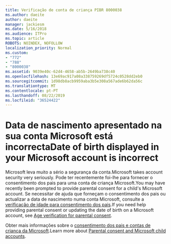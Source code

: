 ```yaml
---
title: Verificação de conta de criança PIBR 8000038
ms.author: daeite
author: daeite
manager: jackiesm
ms.date: 5/16/2018
ms.audience: ITPro
ms.topic: article
ROBOTS: NOINDEX, NOFOLLOW
localization_priority: Normal
ms.custom:
- "772"
- "788"
- "8000038"
ms.assetid: 9039e40c-62d4-4658-ab5b-2649ba738c40
ms.openlocfilehash: 13e69ac917a08a338759269df5724c0528dd2eb0
ms.sourcegitcommit: 1d98db8acb9959aba3b5e308a567ade6b62da56c
ms.translationtype: MT
ms.contentlocale: pt-PT
ms.lasthandoff: 08/22/2019
ms.locfileid: "36524422"
---
```

# <a name="date-of-birth-displayed-in-your-microsoft-account-is-incorrect"></a><span data-ttu-id="ae62a-102">Data de nascimento apresentado na sua conta Microsoft está incorrecta</span><span class="sxs-lookup"><span data-stu-id="ae62a-102">Date of birth displayed in your Microsoft account is incorrect</span></span>

<span data-ttu-id="ae62a-103">Microsoft leva muito a sério a segurança da conta.</span><span class="sxs-lookup"><span data-stu-id="ae62a-103">Microsoft takes account security very seriously.</span></span> <span data-ttu-id="ae62a-104">Pode ter recentemente foi-lhe para fornecer o consentimento dos pais para uma conta de criança Microsoft.</span><span class="sxs-lookup"><span data-stu-id="ae62a-104">You may have recently been prompted to provide parental consent for a child's Microsoft account.</span></span> <span data-ttu-id="ae62a-105">Se necessitar de ajuda que forneçam o consentimento dos pais ou actualizar a data de nascimento numa conta Microsoft, consulte a [verificação de idade para consentimento dos pais](https://go.microsoft.com/fwlink/p/?linkid=874364).</span><span class="sxs-lookup"><span data-stu-id="ae62a-105">If you need help providing parental consent or updating the date of birth on a Microsoft account, see [Age verification for parental consent](https://go.microsoft.com/fwlink/p/?linkid=874364).</span></span>
  
<span data-ttu-id="ae62a-106">Obter mais informações sobre o [consentimento dos pais e contas de criança da Microsoft](https://go.microsoft.com/fwlink/p/?linkid=874365).</span><span class="sxs-lookup"><span data-stu-id="ae62a-106">Learn more about [Parental consent and Microsoft child accounts](https://go.microsoft.com/fwlink/p/?linkid=874365).</span></span>
  
